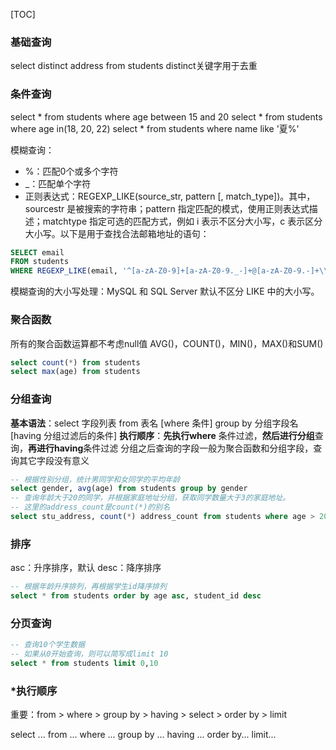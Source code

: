 [TOC]
### 基础查询
select distinct address from students
distinct关键字用于去重

### 条件查询
select * from students where age between 15 and 20
select * from students where age in(18, 20, 22)
select * from students where name like '夏%'

模糊查询：
* %：匹配0个或多个字符
* _：匹配单个字符
* 正则表达式：REGEXP_LIKE(source_str, pattern [, match_type])。其中，sourcestr 是被搜索的字符串；pattern 指定匹配的模式，使用正则表达式描述；matchtype 指定可选的匹配方式，例如 i 表示不区分大小写，c 表示区分大小写。以下是用于查找合法邮箱地址的语句：
```sql
SELECT email
FROM students
WHERE REGEXP_LIKE(email, '^[a-zA-Z0-9]+[a-zA-Z0-9._-]+@[a-zA-Z0-9.-]+\\.[a-zA-Z]{2,4}$');
```
模糊查询的大小写处理：MySQL 和 SQL Server 默认不区分 LIKE 中的大小写。

### 聚合函数
所有的聚合函数运算都不考虑null值
AVG()，COUNT()，MIN()，MAX()和SUM()
```sql
select count(*) from students
select max(age) from students
```

### 分组查询
**基本语法**：select 字段列表 from 表名 [where 条件] group by 分组字段名 [having 分组过滤后的条件]
**执行顺序**：**先执行where** 条件过滤，**然后进行分组**查询，**再进行having**条件过滤
分组之后查询的字段一般为聚合函数和分组字段，查询其它字段没有意义

```sql
-- 根据性别分组，统计男同学和女同学的平均年龄
select gender, avg(age) from students group by gender
-- 查询年龄大于20的同学，并根据家庭地址分组，获取同学数量大于3的家庭地址。
-- 这里的address_count是count(*)的别名
select stu_address, count(*) address_count from students where age > 20 group by stu_address having address_count > 3

```

### 排序
asc：升序排序，默认
desc：降序排序
```sql
-- 根据年龄升序排列，再根据学生id降序排列
select * from students order by age asc, student_id desc
```

### 分页查询
```sql
-- 查询10个学生数据
-- 如果从0开始查询，则可以简写成limit 10
select * from students limit 0,10 
```

### *执行顺序
重要：from > where > group by > having > select > order by > limit

select ...
from ...
where ...
group by ...
having ...
order by...
limit...
